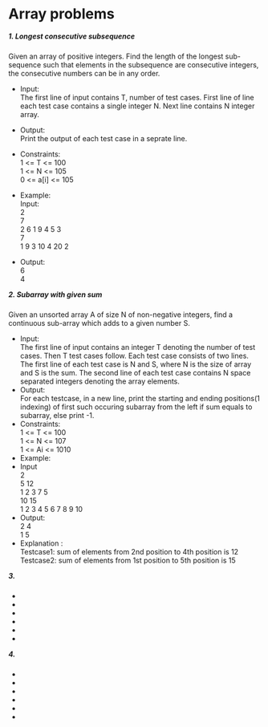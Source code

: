 # Array problems

 ***1. Longest consecutive subsequence***
 ###
Given an array of positive integers. Find the length of the longest sub-sequence such that elements in the subsequence are consecutive integers, the consecutive numbers can be in any order.
* Input: <br />
The first line of input contains T, number of test cases. First line of line each test case contains a single integer N.
Next line contains N integer array.
* Output: <br />
Print the output of each test case in a seprate line.
* Constraints: <br />
1 <= T <= 100 <br />
1 <= N <= 105 <br />
0 <= a[i] <= 105 <br />
* Example: <br />
Input: <br />
2 <br />
7 <br />
2 6 1 9 4 5 3 <br />
7 <br />
1 9 3 10 4 20 2 <br />

* Output: <br />
6 <br />
4 <br />


***2. Subarray with given sum***
###
Given an unsorted array A of size N of non-negative integers, find a continuous sub-array which adds to a given number S.
* Input: <br />
The first line of input contains an integer T denoting the number of test cases. Then T test cases follow. Each test case consists of two lines. The first line of each test case is N and S, where N is the size of array and S is the sum. The second line of each test case contains N space separated integers denoting the array elements.
* Output: <br />
For each testcase, in a new line, print the starting and ending positions(1 indexing) of first such occuring subarray from the left if sum equals to subarray, else print -1.
* Constraints: <br />
1 <= T <= 100 <br />
1 <= N <= 107 <br />
1 <= Ai <= 1010 <br />
* Example: <br />
* Input <br/>
2<br/>
5 12<br/>
1 2 3 7 5<br/>
10 15<br/>
1 2 3 4 5 6 7 8 9 10<br/>
* Output: <br />
2 4<br />
1 5<br />
* Explanation : <br />
Testcase1: sum of elements from 2nd position to 4th position is 12<br />
Testcase2: sum of elements from 1st position to 5th position is 15


***3.***
###
*
*
*
*
*
*


***4.***
###
*
*
*
*
*
*